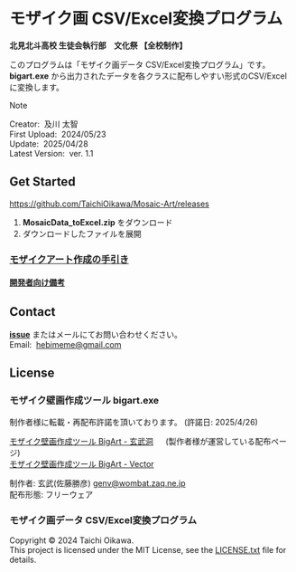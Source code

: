 # モザイク画 CSV/Excel変換プログラム
**北見北斗高校 生徒会執行部&emsp;文化祭 【全校制作】**

このプログラムは「モザイク画データ CSV/Excel変換プログラム」です。
**bigart.exe** から出力されたデータを各クラスに配布しやすい形式のCSV/Excelに変換します。

> [!NOTE]
> Creator:&nbsp;&nbsp;及川 太智<br>
> First Upload:&nbsp;&nbsp;2024/05/23<br>
> Update:&nbsp;&nbsp;2025/04/28<br>
> Latest Version:&nbsp;&nbsp;ver. 1.1


## Get Started
https://github.com/TaichiOikawa/Mosaic-Art/releases

1. **MosaicData_toExcel.zip** をダウンロード
2. ダウンロードしたファイルを展開

### [モザイクアート作成の手引き](/documents/How-to-use.md)
#### [開発者向け備考](/documents/Develop.md)


## Contact
[**issue**](https://github.com/TaichiOikawa/Mosaic-Art/issues) またはメールにてお問い合わせください。<br>
Email:&nbsp;&nbsp;hebimeme@gmail.com


## License
### モザイク壁画作成ツール bigart.exe
制作者様に転載・再配布許諾を頂いております。 (許諾日: 2025/4/26)

[モザイク壁画作成ツール BigArt - 玄武洞](https://www.asahi-net.or.jp/~qc8k-stu/ols.htm#bigart) &emsp; (製作者様が運営している配布ページ)<br>
[モザイク壁画作成ツール BigArt - Vector](https://www.vector.co.jp/soft/win95/art/se165838.html)

制作者: 玄武(佐藤勝彦) genv@wombat.zaq.ne.jp<br>
配布形態: フリーウェア


### モザイク画データ CSV/Excel変換プログラム
Copyright © 2024 Taichi Oikawa.<br>
This project is licensed under the MIT License, see the [LICENSE.txt](/LICENSE.txt) file for details.
